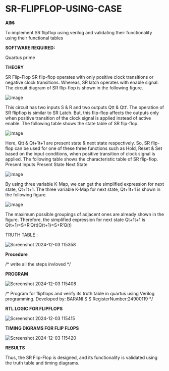 # SR-FLIPFLOP-USING-CASE

**AIM:**

To implement  SR flipflop using verilog and validating their functionality using their functional tables

**SOFTWARE REQUIRED:**

Quartus prime

**THEORY**

SR Flip-Flop SR flip-flop operates with only positive clock transitions or negative clock transitions. Whereas, SR latch operates with enable signal. The circuit diagram of SR flip-flop is shown in the following figure.

![image](https://github.com/naavaneetha/SR-FLIPFLOP-USING-CASE/assets/154305477/0f710028-ad52-4d3e-9276-8714cf023a25)

 
This circuit has two inputs S & R and two outputs Qtt & Qtt’. The operation of SR flipflop is similar to SR Latch. But, this flip-flop affects the outputs only when positive transition of the clock signal is applied instead of active enable. The following table shows the state table of SR flip-flop.

![image](https://github.com/naavaneetha/SR-FLIPFLOP-USING-CASE/assets/154305477/dabfc4f4-87e3-4cbc-9472-f89ee1b5ed30)

 
Here, Qtt & Qt+1t+1 are present state & next state respectively. So, SR flip-flop can be used for one of these three functions such as Hold, Reset & Set based on the input conditions, when positive transition of clock signal is applied. The following table shows the characteristic table of SR flip-flop. Present Inputs Present State Next State

![image](https://github.com/naavaneetha/SR-FLIPFLOP-USING-CASE/assets/154305477/dd90d16c-aec5-4290-a586-e2346b1e9eb5)

 
By using three variable K-Map, we can get the simplified expression for next state, Qt+1t+1. The three variable K-Map for next state, Qt+1t+1 is shown in the following figure.

![image](https://github.com/naavaneetha/SR-FLIPFLOP-USING-CASE/assets/154305477/473efad6-d70b-4ca7-aeb7-898bbfca319f)

 
The maximum possible groupings of adjacent ones are already shown in the figure. Therefore, the simplified expression for next state Qt+1t+1 is Q(t+1)=S+R′Q(t)Q(t+1)=S+R′Q(t)

TRUTH TABLE :

![Screenshot 2024-12-03 115358](https://github.com/user-attachments/assets/b1ea2672-68d8-4bb4-97f4-26d28999f9ee)

**Procedure**

/* write all the steps invloved */

**PROGRAM**

![Screenshot 2024-12-03 115408](https://github.com/user-attachments/assets/ce91893b-2c54-4fa9-9986-ab1437b1bdc9)


/* Program for flipflops and verify its truth table in quartus using Verilog programming. Developed by: BARANI S S  RegisterNumber:24900119
*/

**RTL LOGIC FOR FLIPFLOPS**

![Screenshot 2024-12-03 115415](https://github.com/user-attachments/assets/c099c7a2-8483-432a-ad7b-b57f4389f1ac)


**TIMING DIGRAMS FOR FLIP FLOPS**

![Screenshot 2024-12-03 115420](https://github.com/user-attachments/assets/0735f176-f2e6-4f0d-adaa-5fb58181ed0f)


**RESULTS**

Thus, the SR Flip-Flop is designed, and its functionality is validated using the truth table
and timing diagrams.
